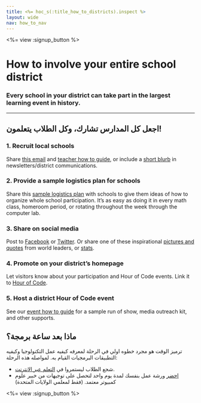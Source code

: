 ```yaml
---
title: <%= hoc_s(:title_how_to_districts).inspect %>
layout: wide
nav: how_to_nav
---
```

<%= view :signup_button %>

# How to involve your entire school district

### Every school in your district can take part in the largest learning event in history.

---

## اجعل كل المدارس تشارك، وكل الطلاب يتعلمون!

### 1. Recruit local schools

Share [this email](<%= resolve_url('/promote/resources#sample-emails') %>) and [teacher how to guide](<%= resolve_url('/how-to') %>), or include a [short blurb](<%= resolve_url('/promote/stats') %>) in newsletters/district communications. <br />

### 2. Provide a sample logistics plan for schools

Share this [sample logistics plan](<%= localized_file('/files/HOC_Logistics_plan.pdf') %>) with schools to give them ideas of how to organize whole school participation. It’s as easy as doing it in every math class, homeroom period, or rotating throughout the week through the computer lab.

### 3. Share on social media

Post to [Facebook](https://www.facebook.com/sharer/sharer.php?u=http%3A%2F%2Fhourofcode.com%2Fus) or [Twitter](https://twitter.com/intent/tweet?url=http%3A%2F%2Fhourofcode.com&text=I%27m%20participating%20in%20this%20year%27s%20%23HourOfCode%2C%20are%20you%3F%20%40codeorg&original_referer=https%3A%2F%2Fwww.google.com%2Furl%3Fq%3Dhttps%253A%252F%252Ftwitter.com%252Fshare%253Fhashtags%253D%2526amp%253Brelated%253Dcodeorg%2526amp%253Btext%253DI%252527m%252Bparticipating%252Bin%252Bthis%252Byear%252527s%252B%252523HourOfCode%25252C%252Bare%252Byou%25253F%252B%252540codeorg%2526amp%253Burl%253Dhttp%25253A%25252F%25252Fhourofcode.com%26sa%3DD%26sntz%3D1%26usg%3DAFQjCNE1GLTUbKZfMlEh9Aj5w0iswz6PYQ&related=codeorg&hashtags=). Or share one of these inspirational [pictures and quotes](<%= resolve_url('/promote/resources#social') %>) from world leaders, or [stats](<%= resolve_url('/promote/stats') %>).

### 4. Promote on your district’s homepage

Let visitors know about your participation and Hour of Code events. Link it to [Hour of Code](<%= resolve_url('/') %>).

### 5. Host a district Hour of Code event

See our [event how to guide](<%= resolve_url('/how-to/events') %>) for a sample run of show, media outreach kit, and other supports.

## ماذا بعد ساعة برمجة؟

ترميز الوقت هو مجرد خطوه اولي في الرحلة لمعرفه كيفيه عمل التكنولوجيا وكيفيه التطبيقات البرمجيات القيام به. لمواصله هذه الرحلة:

- شجع الطلاب ليستمروا في [التعلم عبر الانترنت](<%= codeorg_url('/learn/beyond') %>).
- [احضر](<%= codeorg_url('/professional-development-workshops') %>) ورشة عمل بنفسك لمدة يوم واحد لتحصل على توجيهات من خبير علوم كمبيوتر معتمد. (فقط لمعلمي الولايات المتحدة)

<%= view :signup_button %>